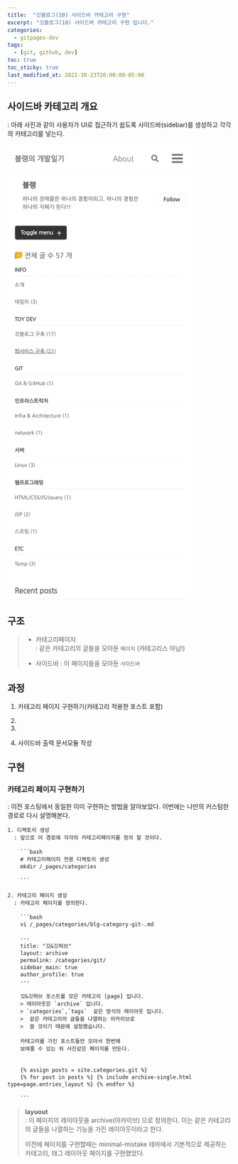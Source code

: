 ```yaml
---
title:  "깃블로그(10) 사이드바 카테고리 구현"
excerpt: "깃블로그(10) 사이드바 카테고리 구현 입니다."
categories:
  - gitpages-dev
tags:
  - [git, github, dev]
toc: true
toc_sticky: true
last_modified_at: 2022-10-23T20:00:00-05:00
---
```


## 사이드바 카테고리 개요
: 아래 사진과 같이 사용자가 UI로 접근하기 쉽도록 사이드바(sidebar)를 생성하고 각각의 카테고리를 넣는다.

![사진1](/assets/images/ToyDev/GitPagesDev/category_make2.jpg)

## 구조
> - 카테고리페이지  
> : 같은 카테고리의 글들을 모아둔 `페이지` (카테고리스 아님!)
>   
> - 사이드바
> : 이 페이지들을 모아둔 `사이드바`  

## 과정
1. 카테고리 페이지 구현하기(카테고리 적용한 포스트 포함)
2. 
3. 

7. 사이드바 출력 문서모듈 작성


## 구현
### 카테고리 페이지 구현하기
  : 이전 포스팅에서 동일한 이미 구현하는 방법을 알아보았다. 이번에는 나만의 커스텀한 경로로 다시 설명해본다. 

    1. 디렉토리 생성
      : 앞으로 이 경로에 각각의 카테고리페이지를 정의 할 것이다.

        ```bash
        # 카테고리페이지 전용 디렉토리 생성
        mkdir /_pages/categories

        ```    

    2. 카테고리 페이지 생성  
      : 카테고리 페이지를 정의한다.  

        ```bash
        vi /_pages/categories/blg-category-git-.md

        ---
        title: "깃&깃허브"
        layout: archive
        permalink: /categories/git/
        sidebar_main: true
        author_profile: true
        ---

        깃&깃허브 포스트를 모은 카테고리 [page] 입니다.    
        > 레이아웃은 `archive` 입니다.  
        > `categories`,`tags`  같은 방식의 레이아웃 입니다.
        >  같은 카테고리의 글들을 나열하는 아카이브로 
        >  쓸 것이기 때문에 설정했습니다.

        카테고리를 가진 포스트들만 모아서 한번에  
        보여줄 수 있는 위 사진같은 페이지를 만든다.  
        

        {% assign posts = site.categories.git %}
        {% for post in posts %} {% include archive-single.html type=page.entries_layout %} {% endfor %}
  
        ```
      
> **layuout**  
> : 이 페이지의 레이아웃을 archive(아카이브) 으로 정의한다. 이는 같은 카테고리의 글들을 나열하는 기능을 가진 레이아웃이라고 한다. 
>   
> 이전에 페이지를 구현할때는 minimal-mistake 테마에서 기본적으로 제공하는 카테고리, 태그 레이아웃 페이지를 구현했었다.
